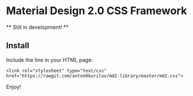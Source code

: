 # Material Design 2.0 CSS Framework
** Still in development! **
## Install

Include the line in your HTML page:
```
<link rel="stylesheet" type="text/css" href="https://rawgit.com/anton0kurilov/md2-library/master/md2.css">
```
Enjoy!